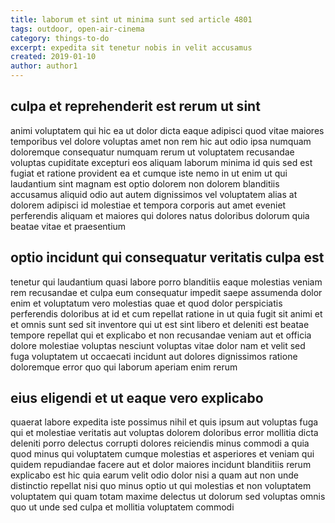 ```yaml
---
title: laborum et sint ut minima sunt sed article 4801
tags: outdoor, open-air-cinema
category: things-to-do
excerpt: expedita sit tenetur nobis in velit accusamus
created: 2019-01-10
author: author1
---
```


## culpa et reprehenderit est rerum ut sint

animi voluptatem qui hic ea ut dolor dicta eaque adipisci quod vitae maiores temporibus vel dolore voluptas amet non rem hic aut odio ipsa numquam doloremque consequatur numquam rerum ut voluptatem recusandae voluptas cupiditate excepturi eos aliquam laborum minima id quis sed est fugiat et ratione provident ea et cumque iste nemo in ut enim ut qui laudantium sint magnam est optio dolorem non dolorem blanditiis accusamus aliquid odio aut autem dignissimos vel voluptatem alias at dolorem adipisci id molestiae et tempora corporis aut amet eveniet perferendis aliquam et maiores qui dolores natus doloribus dolorum quia beatae vitae et praesentium

## optio incidunt qui consequatur veritatis culpa est

tenetur qui laudantium quasi labore porro blanditiis eaque molestias veniam rem recusandae et culpa eum consequatur impedit saepe assumenda dolor enim et voluptatum vero molestias quae et quod dolor perspiciatis perferendis doloribus at id et cum repellat ratione in ut quia fugit sit animi et et omnis sunt sed sit inventore qui ut est sint libero et deleniti est beatae tempore repellat qui et explicabo et non recusandae veniam aut et officia dolore molestiae voluptas nesciunt voluptas vitae dolor nam et velit sed fuga voluptatem ut occaecati incidunt aut dolores dignissimos ratione doloremque error quo qui laborum aperiam enim rerum

## eius eligendi et ut eaque vero explicabo

quaerat labore expedita iste possimus nihil et quis ipsum aut voluptas fuga qui et molestiae veritatis aut voluptas dolorem doloribus error mollitia dicta deleniti porro delectus corrupti dolores reiciendis minus commodi a quia quod minus qui voluptatem cumque molestias et asperiores et veniam qui quidem repudiandae facere aut et dolor maiores incidunt blanditiis rerum explicabo est hic quia earum velit odio dolor nisi a quam aut non unde distinctio repellat nisi quo minus optio ut qui molestias et non voluptatem voluptatem qui quam totam maxime delectus ut dolorum sed voluptas omnis quo ut unde sed culpa et mollitia voluptatem commodi
